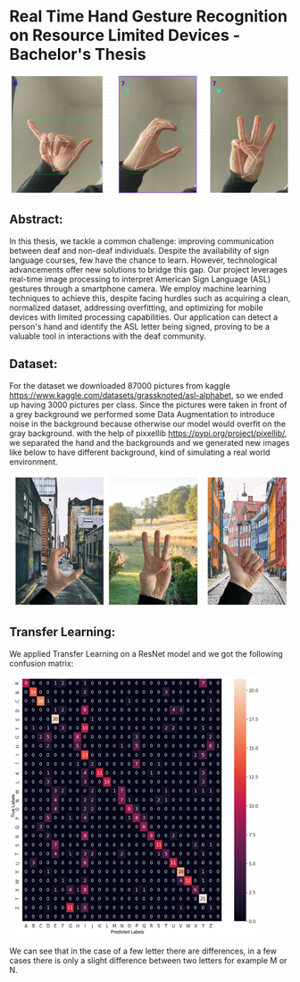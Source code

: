 # Real Time Hand Gesture Recognition on Resource Limited Devices - Bachelor's Thesis

![img.png](data/img.png)

## Abstract:

In this thesis, we tackle a common challenge: improving communication between deaf and non-deaf individuals. Despite the availability of sign language courses, few have the chance to learn. However, technological advancements offer new solutions to bridge this gap.
Our project leverages real-time image processing to interpret American Sign Language (ASL) gestures through a smartphone camera. We employ machine learning techniques to achieve this, despite facing hurdles such as acquiring a clean, normalized dataset, addressing overfitting, and optimizing for mobile devices with limited processing capabilities.
Our application can detect a person's hand and identify the ASL letter being signed, proving to be a valuable tool in interactions with the deaf community.

## Dataset:

For the dataset we downloaded 87000 pictures from kaggle https://www.kaggle.com/datasets/grassknoted/asl-alphabet, so we ended up having
3000 pictures per class.
Since the pictures were taken in front of a grey background we performed some Data Augmentation to introduce noise in the background
because otherwise our model would overfit on the gray background.
with the help of pixxellib https://pypi.org/project/pixellib/, we separated the hand and the backgrounds 
and we generated new images like below to have different background, kind of simulating a real world environment.

![img_1.png](data/img_1.png)

## Transfer Learning:

We applied Transfer Learning on a ResNet model and we got the following confusion matrix:

![img_2.png](data/img_2.png)

We can see that in the case of a few letter there are differences, 
in a few cases there is only a slight difference between two letters for example M or N.




